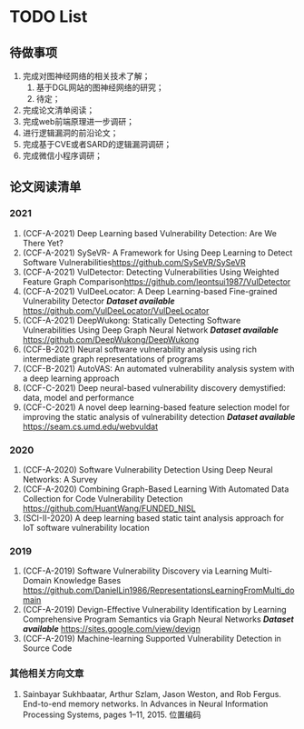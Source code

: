 <!--
 * @Author: Suez_kip 287140262@qq.com
 * @Date: 2022-11-23 16:15:03
 * @LastEditTime: 2022-11-29 16:25:44
 * @LastEditors: Suez_kip
 * @Description: 
-->

# TODO List

## 待做事项

1. 完成对图神经网络的相关技术了解；
   1. 基于DGL网站的图神经网络的研究；
   2. 待定；
2. 完成论文清单阅读；
3. 完成web前端原理进一步调研；
4. 进行逻辑漏洞的前沿论文；
5. 完成基于CVE或者SARD的逻辑漏洞调研；
6. 完成微信小程序调研；

## 论文阅读清单

### 2021

1. (CCF-A-2021) Deep Learning based Vulnerability Detection: Are We There Yet?
2. (CCF-A-2021) SySeVR- A Framework for Using Deep Learning to Detect Software Vulnerabilities<https://github.com/SySeVR/SySeVR>
3. (CCF-A-2021) VulDetector: Detecting Vulnerabilities Using Weighted Feature Graph Comparison<https://github.com/leontsui1987/VulDetector>
4. (CCF-A-2021) VulDeeLocator: A Deep Learning-based Fine-grained Vulnerability Detector  ***Dataset available***  <https://github.com/VulDeeLocator/VulDeeLocator>
5. (CCF-A-2021) DeepWukong: Statically Detecting Software Vulnerabilities Using Deep Graph Neural Network  ***Dataset available***  <https://github.com/DeepWukong/DeepWukong>
6. (CCF-B-2021) Neural software vulnerability analysis using rich intermediate graph representations of programs
7. (CCF-B-2021) AutoVAS: An automated vulnerability analysis system with a deep learning approach
8. (CCF-C-2021) Deep neural-based vulnerability discovery demystified: data, model and performance
9. (CCF-C-2021) A novel deep learning-based feature selection model for improving the static analysis of vulnerability detection ***Dataset available*** <https://seam.cs.umd.edu/webvuldat>

### 2020

1. (CCF-A-2020) Software Vulnerability Detection Using Deep Neural Networks: A Survey
2. (CCF-A-2020) Combining Graph-Based Learning With Automated Data Collection for Code Vulnerability Detection  <https://github.com/HuantWang/FUNDED_NISL>
3. (SCI-II-2020) A deep learning based static taint analysis approach for IoT software vulnerability location

### 2019

1. (CCF-A-2019) Software Vulnerability Discovery via Learning Multi-Domain Knowledge Bases  <https://github.com/DanielLin1986/RepresentationsLearningFromMulti_domain>
2. (CCF-A-2019) Devign-Effective Vulnerability Identification by Learning Comprehensive Program Semantics via Graph Neural Networks  ***Dataset available***  <https://sites.google.com/view/devign>
3. (CCF-A-2019) Machine-learning Supported Vulnerability Detection in Source Code

### 其他相关方向文章

1. Sainbayar Sukhbaatar, Arthur Szlam, Jason Weston, and Rob Fergus. End-to-end memory networks. In Advances in Neural Information Processing Systems, pages 1–11, 2015. 位置编码
